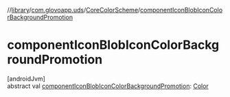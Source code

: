 //[library](../../../index.md)/[com.glovoapp.uds](../index.md)/[CoreColorScheme](index.md)/[componentIconBlobIconColorBackgroundPromotion](component-icon-blob-icon-color-background-promotion.md)

# componentIconBlobIconColorBackgroundPromotion

[androidJvm]\
abstract val [componentIconBlobIconColorBackgroundPromotion](component-icon-blob-icon-color-background-promotion.md): [Color](https://developer.android.com/reference/kotlin/androidx/compose/ui/graphics/Color.html)
